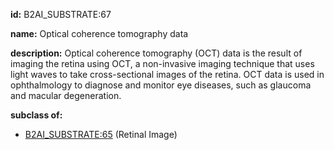 **id:** B2AI_SUBSTRATE:67

**name:** Optical coherence tomography data

**description:** Optical coherence tomography (OCT) data is the result of imaging the retina using OCT, a non-invasive imaging technique that uses light waves to take cross-sectional images of the retina. OCT data is used in ophthalmology to diagnose and monitor eye diseases, such as glaucoma and macular degeneration.

**subclass of:**

- [B2AI_SUBSTRATE:65](../substrates/retinal-image.markdown) (Retinal Image)
